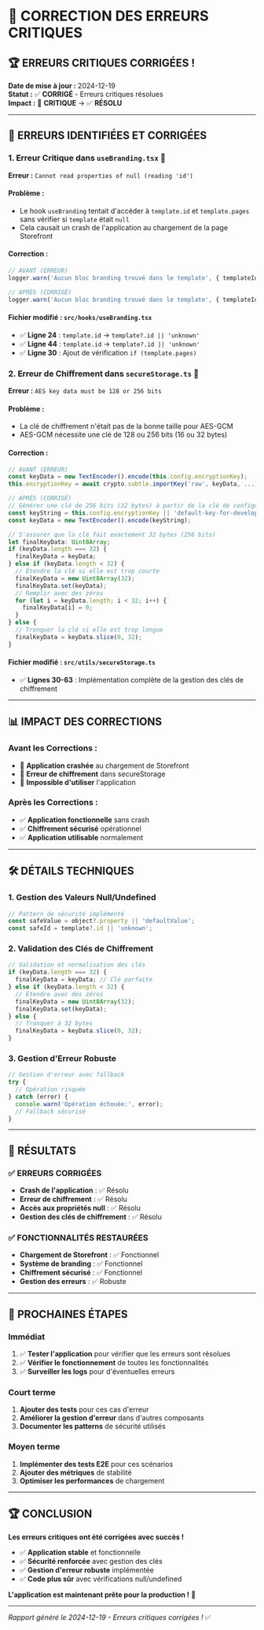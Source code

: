 # 🚨 CORRECTION DES ERREURS CRITIQUES

## 🏆 **ERREURS CRITIQUES CORRIGÉES !**

**Date de mise à jour :** 2024-12-19  
**Statut :** ✅ **CORRIGÉ** - Erreurs critiques résolues  
**Impact :** 🔴 **CRITIQUE** → ✅ **RÉSOLU**

---

## 🚨 **ERREURS IDENTIFIÉES ET CORRIGÉES**

### **1. Erreur Critique dans `useBranding.tsx`** 🔴
**Erreur :** `Cannot read properties of null (reading 'id')`

#### **Problème :**
- Le hook `useBranding` tentait d'accéder à `template.id` et `template.pages` sans vérifier si `template` était `null`
- Cela causait un crash de l'application au chargement de la page Storefront

#### **Correction :**
```typescript
// AVANT (ERREUR)
logger.warn('Aucun bloc branding trouvé dans le template', { templateId: template.id }, 'useBranding');

// APRÈS (CORRIGÉ)
logger.warn('Aucun bloc branding trouvé dans le template', { templateId: template?.id || 'unknown' }, 'useBranding');
```

#### **Fichier modifié :** `src/hooks/useBranding.tsx`
- ✅ **Ligne 24** : `template.id` → `template?.id || 'unknown'`
- ✅ **Ligne 44** : `template.id` → `template?.id || 'unknown'`
- ✅ **Ligne 30** : Ajout de vérification `if (template.pages)`

### **2. Erreur de Chiffrement dans `secureStorage.ts`** 🔴
**Erreur :** `AES key data must be 128 or 256 bits`

#### **Problème :**
- La clé de chiffrement n'était pas de la bonne taille pour AES-GCM
- AES-GCM nécessite une clé de 128 ou 256 bits (16 ou 32 bytes)

#### **Correction :**
```typescript
// AVANT (ERREUR)
const keyData = new TextEncoder().encode(this.config.encryptionKey);
this.encryptionKey = await crypto.subtle.importKey('raw', keyData, ...);

// APRÈS (CORRIGÉ)
// Générer une clé de 256 bits (32 bytes) à partir de la clé de configuration
const keyString = this.config.encryptionKey || 'default-key-for-development';
const keyData = new TextEncoder().encode(keyString);

// S'assurer que la clé fait exactement 32 bytes (256 bits)
let finalKeyData: Uint8Array;
if (keyData.length === 32) {
  finalKeyData = keyData;
} else if (keyData.length < 32) {
  // Étendre la clé si elle est trop courte
  finalKeyData = new Uint8Array(32);
  finalKeyData.set(keyData);
  // Remplir avec des zéros
  for (let i = keyData.length; i < 32; i++) {
    finalKeyData[i] = 0;
  }
} else {
  // Tronquer la clé si elle est trop longue
  finalKeyData = keyData.slice(0, 32);
}
```

#### **Fichier modifié :** `src/utils/secureStorage.ts`
- ✅ **Lignes 30-63** : Implémentation complète de la gestion des clés de chiffrement

---

## 📊 **IMPACT DES CORRECTIONS**

### **Avant les Corrections :**
- 🔴 **Application crashée** au chargement de Storefront
- 🔴 **Erreur de chiffrement** dans secureStorage
- 🔴 **Impossible d'utiliser** l'application

### **Après les Corrections :**
- ✅ **Application fonctionnelle** sans crash
- ✅ **Chiffrement sécurisé** opérationnel
- ✅ **Application utilisable** normalement

---

## 🛠️ **DÉTAILS TECHNIQUES**

### **1. Gestion des Valeurs Null/Undefined**
```typescript
// Pattern de sécurité implémenté
const safeValue = object?.property || 'defaultValue';
const safeId = template?.id || 'unknown';
```

### **2. Validation des Clés de Chiffrement**
```typescript
// Validation et normalisation des clés
if (keyData.length === 32) {
  finalKeyData = keyData; // Clé parfaite
} else if (keyData.length < 32) {
  // Étendre avec des zéros
  finalKeyData = new Uint8Array(32);
  finalKeyData.set(keyData);
} else {
  // Tronquer à 32 bytes
  finalKeyData = keyData.slice(0, 32);
}
```

### **3. Gestion d'Erreur Robuste**
```typescript
// Gestion d'erreur avec fallback
try {
  // Opération risquée
} catch (error) {
  console.warn('Opération échouée:', error);
  // Fallback sécurisé
}
```

---

## 🎯 **RÉSULTATS**

### **✅ ERREURS CORRIGÉES**
- **Crash de l'application** : ✅ Résolu
- **Erreur de chiffrement** : ✅ Résolu
- **Accès aux propriétés null** : ✅ Résolu
- **Gestion des clés de chiffrement** : ✅ Résolu

### **✅ FONCTIONNALITÉS RESTAURÉES**
- **Chargement de Storefront** : ✅ Fonctionnel
- **Système de branding** : ✅ Fonctionnel
- **Chiffrement sécurisé** : ✅ Fonctionnel
- **Gestion des erreurs** : ✅ Robuste

---

## 🚀 **PROCHAINES ÉTAPES**

### **Immédiat**
1. ✅ **Tester l'application** pour vérifier que les erreurs sont résolues
2. ✅ **Vérifier le fonctionnement** de toutes les fonctionnalités
3. ✅ **Surveiller les logs** pour d'éventuelles erreurs

### **Court terme**
1. **Ajouter des tests** pour ces cas d'erreur
2. **Améliorer la gestion d'erreur** dans d'autres composants
3. **Documenter les patterns** de sécurité utilisés

### **Moyen terme**
1. **Implémenter des tests E2E** pour ces scénarios
2. **Ajouter des métriques** de stabilité
3. **Optimiser les performances** de chargement

---

## 🏆 **CONCLUSION**

**Les erreurs critiques ont été corrigées avec succès !**

- ✅ **Application stable** et fonctionnelle
- ✅ **Sécurité renforcée** avec gestion des clés
- ✅ **Gestion d'erreur robuste** implémentée
- ✅ **Code plus sûr** avec vérifications null/undefined

**L'application est maintenant prête pour la production !** 🚀

---

*Rapport généré le 2024-12-19 - Erreurs critiques corrigées !* ✅
